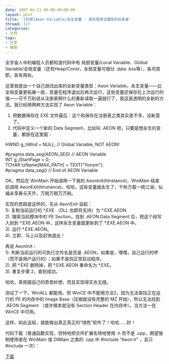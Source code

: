 ```yaml
---
date: 2007-04-21 06:00:45+00:00
layout: post
title: '[妙想]Aeon Variable/永生变量 - 保存程序设置到EXE本身'
thread: 317
categories:
- 文档
tags:
- 分享
- 编程
---
```


全宇宙人中的编程人员都知道代码中有 局部变量/Local Variable、Global Variable/全局变量（还有Heap/Const，全局变量可细分 .data .bss等），各司其职，各有用处。  
  
这里我提出一个自己胡诌出来的全新变量类型：Aeon Variable，永生变量——比全局变量更拓展一层，变量在程序退出后再次运行，这些变量还保存在上次运行的值——可千万别说从注册表啊什么的重新读取一遍就行了，我这是透明的全新的方法。我已经用两种方法实现了 Aeon Variable：  
  
1. 把数据保存在 EXE 文件最后：这个和保存在注册表之类其实差不多，没新意了。  
2. 代码中定义一个新的 Data Segment，比如叫 .AEON 吧，只要是想永生的变量，都放在这里面：  
  
HWND g_hWnd = NULL; // Global Variable, NOT AEON!  
  
#pragma data_seg(AEON_SEG) // AEON Variable  
INT g_iStartPage = 0;  
TCHAR tzName[MAX_PATH] = TEXT("Yonsm");  
#pragma data_seg() // End of AEON Variable  
<!-- more -->  
OK，然后在 WinMain 开始调用一下我的 AeonInit(hInstance)，WinMain 结束前调用 AeonExit(hInstance)。哈哈，这些变量就永生了，千秋万载一统江湖，仙福永享寿与天齐，万税万税万万税。  
  
实现的思路是这样的，先从 AeonExit 说起：  
  1). 复制当前运行的 *.EXE （DLL 也即将支持）为 *.EXE.AEON  
  2). 搜索当前模块中的 PE Section，找到 .AEON Data Segment 后，把这个段写入到到 *.EXE.AEON 中，这样永生变量就更新到了 *.EXE.AEON 中。  
 3). 运行 *.EXE.AEON。  
 4). 立即、马上以及赶快退出！  
  
再说 AeonInit：  
 1). 判断当前运行的可执行文件名是否是 .AEON，如果是，嘿嘿，自己运行的啰（而不是用户运行的）；如果不是则正常启动程序。  
 2). 把 *.EXE 删除掉，把 *.EXE.AEON 重命名为 *.EXE。  
 3). 重复步骤 2，直到成功。  
  
哈哈，真佩服自己的奇思妙想，而且实现得天衣无缝。  
  
  
测试了一下，WinALL 都能用。但 WinCE 中不能用方法2，因为无法查找正在运行的 PE 的内存中的 Image Base（压根就没有完整的 MZ 开始），所以无法找到 .AEON Segment （或许根本就没有 Section Header 在内存中）。当方法一在 WinCE 中可用。  
  
这样，如此这般，就能做出真正真正的“绿色”软件了！哈哈……妙！  
  
  
代码下载（普通函数实现，但特地把文件扩展名特地使用 .h 而不是 .cpp，期望强制使用者在 WinMain 或 DllMain 之类的 .cpp 中 #include "Aeon.h" ，且只 #include 一次）：  
  
  
  
[下载](/assets/Aeon.h)  
  

